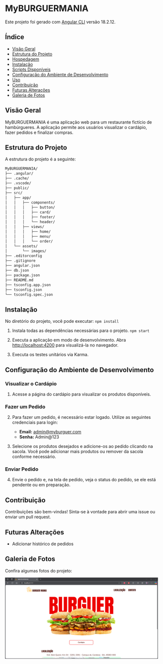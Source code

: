 # MyBURGUERMANIA

Este projeto foi gerado com [Angular CLI](https://github.com/angular/angular-cli) versão 18.2.12.

## Índice

- [Visão Geral](#visão-geral)
- [Estrutura do Projeto](#estrutura-do-projeto)
- [Hospedagem](#hospedagem)
- [Instalação](#instalação)
- [Scripts Disponíveis](#scripts-disponíveis)
- [Configuração do Ambiente de Desenvolvimento](#configuração-do-ambiente-de-desenvolvimento)
- [Uso](#uso)
- [Contribuição](#contribuição)
- [Futuras Alterações](#futuras-alterações)
- [Galeria de Fotos](#galeria-de-fotos)

## Visão Geral

MyBURGUERMANIA é uma aplicação web para um restaurante fictício de hambúrgueres. A aplicação permite aos usuários visualizar o cardápio, fazer pedidos e finalizar compras.

## Estrutura do Projeto

A estrutura do projeto é a seguinte:

```
MyBURGUERMANIA/
├── .angular/
├── .cache/
├── .vscode/
├── public/
├── src/
│   ├── app/
│   │   ├── components/
│   │   │   ├── button/
│   │   │   ├── card/
│   │   │   ├── footer/
│   │   │   └── header/
│   │   ├── views/
│   │   │   ├── home/
│   │   │   ├── menu/
│   │   │   └── order/
│   └── assets/
│       └── images/
├── .editorconfig
├── .gitignore
├── angular.json
├── db.json
├── package.json
├── README.md
├── tsconfig.app.json
├── tsconfig.json
└── tsconfig.spec.json
```

## Instalação

No diretório do projeto, você pode executar: `npm install`

1. Instala todas as dependências necessárias para o projeto.  `npm start`

2. Executa a aplicação em modo de desenvolvimento. Abra [http://localhost:4200](http://localhost:4200) para visualizá-la no navegador.

3. Executa os testes unitários via Karma.

## Configuração do Ambiente de Desenvolvimento

### Visualizar o Cardápio

1. Acesse a página do cardápio para visualizar os produtos disponíveis.

### Fazer um Pedido

2. Para fazer um pedido, é necessário estar logado. Utilize as seguintes credenciais para login:
    - **Email:** admin@myburguer.com
    - **Senha:** Admin@123

3. Selecione os produtos desejados e adicione-os ao pedido clicando na sacola. Você pode adicionar mais produtos ou remover da sacola conforme necessário.

### Enviar Pedido

4. Envie o pedido e, na tela de pedido, veja o status do pedido, se ele está pendente ou em preparação.

## Contribuição

Contribuições são bem-vindas! Sinta-se à vontade para abrir uma issue ou enviar um pull request.

## Futuras Alterações

- Adicionar histórico de pedidos

## Galeria de Fotos

Confira algumas fotos do projeto:

<img src="/src/assets/images/print-tela-inicial.png" alt="Tela Inicial">
